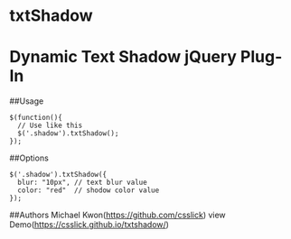# txtShadow
Dynamic Text Shadow jQuery Plug-In
==================================================

##Usage
```
$(function(){
  // Use like this
  $('.shadow').txtShadow();
});
```

##Options
```
$('.shadow').txtShadow({
  blur: "10px", // text blur value
  color: "red"  // shodow color value
});
```

##Authors
Michael Kwon(https://github.com/csslick)
view Demo(https://csslick.github.io/txtshadow/)

